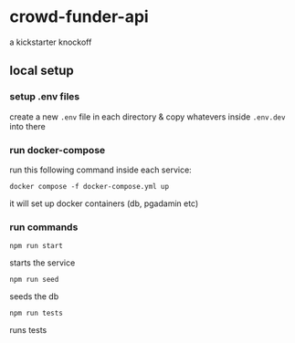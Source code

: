 # crowd-funder-api
a kickstarter knockoff

## local setup
### setup .env files
create a new `.env` file in each directory & copy whatevers inside `.env.dev` into there

### run docker-compose
run this following command inside each service:
```console
docker compose -f docker-compose.yml up
```
it will set up docker containers (db, pgadamin etc)

### run commands
```console
npm run start 
```
starts the service

```console
npm run seed 
```
seeds the db

```console
npm run tests 
```
runs tests 